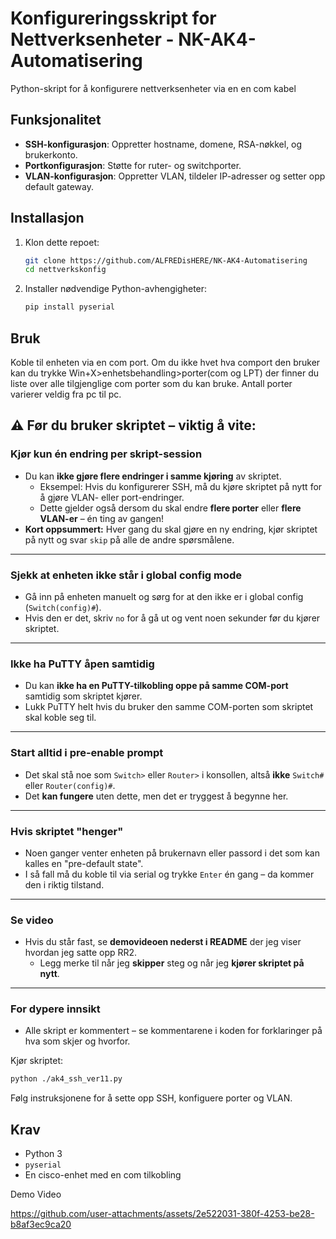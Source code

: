 
# Konfigureringsskript for Nettverksenheter - NK-AK4-Automatisering

Python-skript for å konfigurere nettverksenheter via en en com kabel

## Funksjonalitet
- **SSH-konfigurasjon**: Oppretter hostname, domene, RSA-nøkkel, og brukerkonto.
- **Portkonfigurasjon**: Støtte for ruter- og switchporter.
- **VLAN-konfigurasjon**: Oppretter VLAN, tildeler IP-adresser og setter opp default gateway.

## Installasjon
1. Klon dette repoet:
   ```bash
   git clone https://github.com/ALFREDisHERE/NK-AK4-Automatisering
   cd nettverkskonfig
   ```
2. Installer nødvendige Python-avhengigheter:
   ```bash
   pip install pyserial
   ```

## Bruk
Koble til enheten via en com port.
Om du ikke hvet hva comport den bruker kan du trykke Win+X>enhetsbehandling>porter(com og LPT) der finner du liste over alle tilgjenglige com porter som du kan bruke. 
Antall porter varierer veldig fra pc til pc.

## ⚠️ Før du bruker skriptet – viktig å vite:

### Kjør kun én endring per skript-session
- Du kan **ikke gjøre flere endringer i samme kjøring** av skriptet.
  - Eksempel: Hvis du konfigurerer SSH, må du kjøre skriptet på nytt for å gjøre VLAN- eller port-endringer.
  - Dette gjelder også dersom du skal endre **flere porter** eller **flere VLAN-er** – én ting av gangen!
- **Kort oppsummert:** Hver gang du skal gjøre en ny endring, kjør skriptet på nytt og svar `skip` på alle de andre spørsmålene.

---

### Sjekk at enheten ikke står i global config mode
- Gå inn på enheten manuelt og sørg for at den ikke er i global config (`Switch(config)#`).
- Hvis den er det, skriv `no` for å gå ut og vent noen sekunder før du kjører skriptet.

---

### Ikke ha PuTTY åpen samtidig
- Du kan **ikke ha en PuTTY-tilkobling oppe på samme COM-port** samtidig som skriptet kjører.
- Lukk PuTTY helt hvis du bruker den samme COM-porten som skriptet skal koble seg til.

---

### Start alltid i pre-enable prompt
- Det skal stå noe som `Switch>` eller `Router>` i konsollen, altså **ikke** `Switch#` eller `Router(config)#`.
- Det **kan fungere** uten dette, men det er tryggest å begynne her.

---

### Hvis skriptet "henger"
- Noen ganger venter enheten på brukernavn eller passord i det som kan kalles en "pre-default state".
- I så fall må du koble til via serial og trykke `Enter` én gang – da kommer den i riktig tilstand.

---

### Se video
- Hvis du står fast, se **demovideoen nederst i README** der jeg viser hvordan jeg satte opp RR2.
  - Legg merke til når jeg **skipper** steg og når jeg **kjører skriptet på nytt**.

---

### For dypere innsikt
- Alle skript er kommentert – se kommentarene i koden for forklaringer på hva som skjer og hvorfor.


Kjør skriptet:
   ```bash
   python ./ak4_ssh_ver11.py
   ```
Følg instruksjonene for å sette opp SSH, konfiguere porter og VLAN.

## Krav
- Python 3
- `pyserial`
- En cisco-enhet med en com tilkobling

Demo Video

https://github.com/user-attachments/assets/2e522031-380f-4253-be28-b8af3ec9ca20


